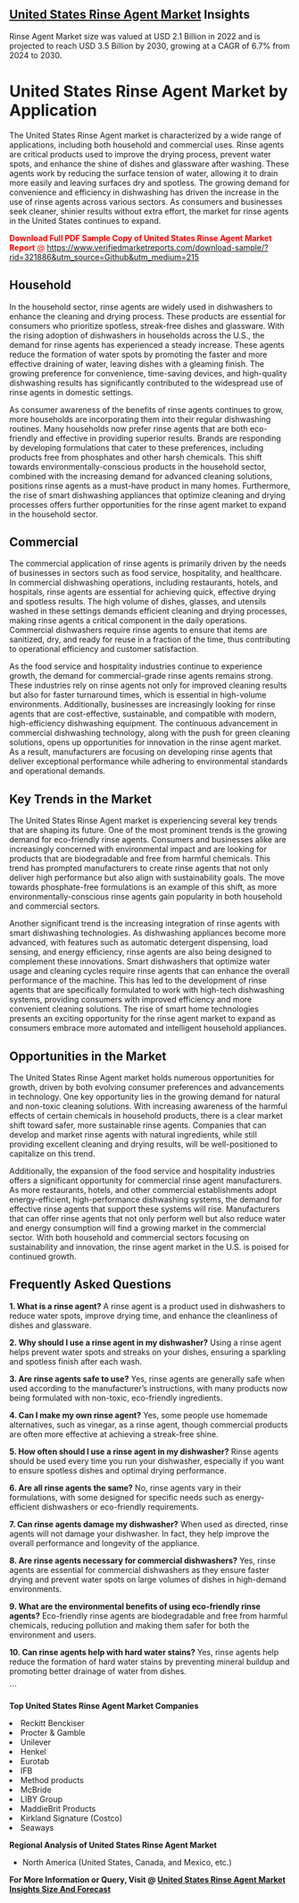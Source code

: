 <h2><a href="https://www.verifiedmarketreports.com/download-sample/?rid=321886&amp;utm_source=Github&amp;utm_medium=215" target="_blank">United States Rinse Agent Market</a> Insights</h2><p>Rinse Agent Market size was valued at USD 2.1 Billion in 2022 and is projected to reach USD 3.5 Billion by 2030, growing at a CAGR of 6.7% from 2024 to 2030.</p><p> <h1>United States Rinse Agent Market by Application</h1> <p>The United States Rinse Agent market is characterized by a wide range of applications, including both household and commercial uses. Rinse agents are critical products used to improve the drying process, prevent water spots, and enhance the shine of dishes and glassware after washing. These agents work by reducing the surface tension of water, allowing it to drain more easily and leaving surfaces dry and spotless. The growing demand for convenience and efficiency in dishwashing has driven the increase in the use of rinse agents across various sectors. As consumers and businesses seek cleaner, shinier results without extra effort, the market for rinse agents in the United States continues to expand. <p><span class=""><span style="color: #ff0000;"><strong>Download Full PDF Sample Copy of United States Rinse Agent Market Report</strong> @ </span><a href="https://www.verifiedmarketreports.com/download-sample/?rid=321886&amp;utm_source=Github&amp;utm_medium=215" target="_blank">https://www.verifiedmarketreports.com/download-sample/?rid=321886&amp;utm_source=Github&amp;utm_medium=215</a></span></p> </p> <h2>Household</h2> <p>In the household sector, rinse agents are widely used in dishwashers to enhance the cleaning and drying process. These products are essential for consumers who prioritize spotless, streak-free dishes and glassware. With the rising adoption of dishwashers in households across the U.S., the demand for rinse agents has experienced a steady increase. These agents reduce the formation of water spots by promoting the faster and more effective draining of water, leaving dishes with a gleaming finish. The growing preference for convenience, time-saving devices, and high-quality dishwashing results has significantly contributed to the widespread use of rinse agents in domestic settings.</p> <p>As consumer awareness of the benefits of rinse agents continues to grow, more households are incorporating them into their regular dishwashing routines. Many households now prefer rinse agents that are both eco-friendly and effective in providing superior results. Brands are responding by developing formulations that cater to these preferences, including products free from phosphates and other harsh chemicals. This shift towards environmentally-conscious products in the household sector, combined with the increasing demand for advanced cleaning solutions, positions rinse agents as a must-have product in many homes. Furthermore, the rise of smart dishwashing appliances that optimize cleaning and drying processes offers further opportunities for the rinse agent market to expand in the household sector.</p> <h2>Commercial</h2> <p>The commercial application of rinse agents is primarily driven by the needs of businesses in sectors such as food service, hospitality, and healthcare. In commercial dishwashing operations, including restaurants, hotels, and hospitals, rinse agents are essential for achieving quick, effective drying and spotless results. The high volume of dishes, glasses, and utensils washed in these settings demands efficient cleaning and drying processes, making rinse agents a critical component in the daily operations. Commercial dishwashers require rinse agents to ensure that items are sanitized, dry, and ready for reuse in a fraction of the time, thus contributing to operational efficiency and customer satisfaction.</p> <p>As the food service and hospitality industries continue to experience growth, the demand for commercial-grade rinse agents remains strong. These industries rely on rinse agents not only for improved cleaning results but also for faster turnaround times, which is essential in high-volume environments. Additionally, businesses are increasingly looking for rinse agents that are cost-effective, sustainable, and compatible with modern, high-efficiency dishwashing equipment. The continuous advancement in commercial dishwashing technology, along with the push for green cleaning solutions, opens up opportunities for innovation in the rinse agent market. As a result, manufacturers are focusing on developing rinse agents that deliver exceptional performance while adhering to environmental standards and operational demands.</p> <h2>Key Trends in the Market</h2> <p>The United States Rinse Agent market is experiencing several key trends that are shaping its future. One of the most prominent trends is the growing demand for eco-friendly rinse agents. Consumers and businesses alike are increasingly concerned with environmental impact and are looking for products that are biodegradable and free from harmful chemicals. This trend has prompted manufacturers to create rinse agents that not only deliver high performance but also align with sustainability goals. The move towards phosphate-free formulations is an example of this shift, as more environmentally-conscious rinse agents gain popularity in both household and commercial sectors.</p> <p>Another significant trend is the increasing integration of rinse agents with smart dishwashing technologies. As dishwashing appliances become more advanced, with features such as automatic detergent dispensing, load sensing, and energy efficiency, rinse agents are also being designed to complement these innovations. Smart dishwashers that optimize water usage and cleaning cycles require rinse agents that can enhance the overall performance of the machine. This has led to the development of rinse agents that are specifically formulated to work with high-tech dishwashing systems, providing consumers with improved efficiency and more convenient cleaning solutions. The rise of smart home technologies presents an exciting opportunity for the rinse agent market to expand as consumers embrace more automated and intelligent household appliances.</p> <h2>Opportunities in the Market</h2> <p>The United States Rinse Agent market holds numerous opportunities for growth, driven by both evolving consumer preferences and advancements in technology. One key opportunity lies in the growing demand for natural and non-toxic cleaning solutions. With increasing awareness of the harmful effects of certain chemicals in household products, there is a clear market shift toward safer, more sustainable rinse agents. Companies that can develop and market rinse agents with natural ingredients, while still providing excellent cleaning and drying results, will be well-positioned to capitalize on this trend.</p> <p>Additionally, the expansion of the food service and hospitality industries offers a significant opportunity for commercial rinse agent manufacturers. As more restaurants, hotels, and other commercial establishments adopt energy-efficient, high-performance dishwashing systems, the demand for effective rinse agents that support these systems will rise. Manufacturers that can offer rinse agents that not only perform well but also reduce water and energy consumption will find a growing market in the commercial sector. With both household and commercial sectors focusing on sustainability and innovation, the rinse agent market in the U.S. is poised for continued growth.</p> <h2>Frequently Asked Questions</h2> <p><strong>1. What is a rinse agent?</strong> A rinse agent is a product used in dishwashers to reduce water spots, improve drying time, and enhance the cleanliness of dishes and glassware.</p> <p><strong>2. Why should I use a rinse agent in my dishwasher?</strong> Using a rinse agent helps prevent water spots and streaks on your dishes, ensuring a sparkling and spotless finish after each wash.</p> <p><strong>3. Are rinse agents safe to use?</strong> Yes, rinse agents are generally safe when used according to the manufacturer’s instructions, with many products now being formulated with non-toxic, eco-friendly ingredients.</p> <p><strong>4. Can I make my own rinse agent?</strong> Yes, some people use homemade alternatives, such as vinegar, as a rinse agent, though commercial products are often more effective at achieving a streak-free shine.</p> <p><strong>5. How often should I use a rinse agent in my dishwasher?</strong> Rinse agents should be used every time you run your dishwasher, especially if you want to ensure spotless dishes and optimal drying performance.</p> <p><strong>6. Are all rinse agents the same?</strong> No, rinse agents vary in their formulations, with some designed for specific needs such as energy-efficient dishwashers or eco-friendly requirements.</p> <p><strong>7. Can rinse agents damage my dishwasher?</strong> When used as directed, rinse agents will not damage your dishwasher. In fact, they help improve the overall performance and longevity of the appliance.</p> <p><strong>8. Are rinse agents necessary for commercial dishwashers?</strong> Yes, rinse agents are essential for commercial dishwashers as they ensure faster drying and prevent water spots on large volumes of dishes in high-demand environments.</p> <p><strong>9. What are the environmental benefits of using eco-friendly rinse agents?</strong> Eco-friendly rinse agents are biodegradable and free from harmful chemicals, reducing pollution and making them safer for both the environment and users.</p> <p><strong>10. Can rinse agents help with hard water stains?</strong> Yes, rinse agents help reduce the formation of hard water stains by preventing mineral buildup and promoting better drainage of water from dishes.</p> ```</p><p><strong>Top United States Rinse Agent Market Companies</strong></p><div data-test-id=""><p><li>Reckitt Benckiser</li><li> Procter & Gamble</li><li> Unilever</li><li> Henkel</li><li> Eurotab</li><li> IFB</li><li> Method products</li><li> McBride</li><li> LIBY Group</li><li> MaddieBrit Products</li><li> Kirkland Signature (Costco)</li><li> Seaways</li></p><div><strong>Regional Analysis of&nbsp;United States Rinse Agent Market</strong></div><ul><li dir="ltr"><p dir="ltr">North America&nbsp;(United States, Canada, and Mexico, etc.)</p></li></ul><p><strong>For More Information or Query, Visit @&nbsp;</strong><strong><a href="https://www.verifiedmarketreports.com/product/rinse-agent-market/?utm_source=Github&amp;utm_medium=215" target="_blank">United States Rinse Agent Market Insights Size And Forecast</a></strong></p></div>
